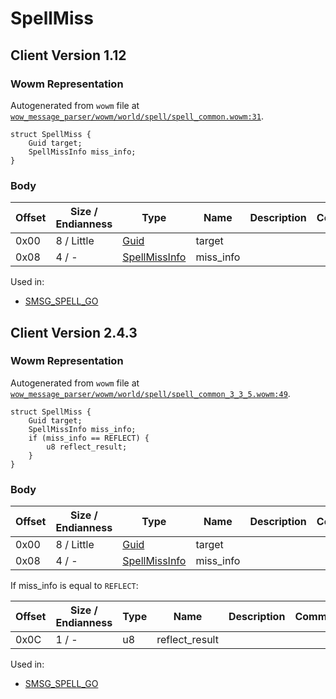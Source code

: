 # SpellMiss

## Client Version 1.12

### Wowm Representation

Autogenerated from `wowm` file at [`wow_message_parser/wowm/world/spell/spell_common.wowm:31`](https://github.com/gtker/wow_messages/tree/main/wow_message_parser/wowm/world/spell/spell_common.wowm#L31).
```rust,ignore
struct SpellMiss {
    Guid target;
    SpellMissInfo miss_info;
}
```
### Body

| Offset | Size / Endianness | Type | Name | Description | Comment |
| ------ | ----------------- | ---- | ---- | ----------- | ------- |
| 0x00 | 8 / Little | [Guid](../types/packed-guid.md) | target |  |  |
| 0x08 | 4 / - | [SpellMissInfo](spellmissinfo.md) | miss_info |  |  |


Used in:
* [SMSG_SPELL_GO](smsg_spell_go.md)

## Client Version 2.4.3

### Wowm Representation

Autogenerated from `wowm` file at [`wow_message_parser/wowm/world/spell/spell_common_3_3_5.wowm:49`](https://github.com/gtker/wow_messages/tree/main/wow_message_parser/wowm/world/spell/spell_common_3_3_5.wowm#L49).
```rust,ignore
struct SpellMiss {
    Guid target;
    SpellMissInfo miss_info;
    if (miss_info == REFLECT) {
        u8 reflect_result;
    }
}
```
### Body

| Offset | Size / Endianness | Type | Name | Description | Comment |
| ------ | ----------------- | ---- | ---- | ----------- | ------- |
| 0x00 | 8 / Little | [Guid](../types/packed-guid.md) | target |  |  |
| 0x08 | 4 / - | [SpellMissInfo](spellmissinfo.md) | miss_info |  |  |

If miss_info is equal to `REFLECT`:

| Offset | Size / Endianness | Type | Name | Description | Comment |
| ------ | ----------------- | ---- | ---- | ----------- | ------- |
| 0x0C | 1 / - | u8 | reflect_result |  |  |


Used in:
* [SMSG_SPELL_GO](smsg_spell_go.md)

